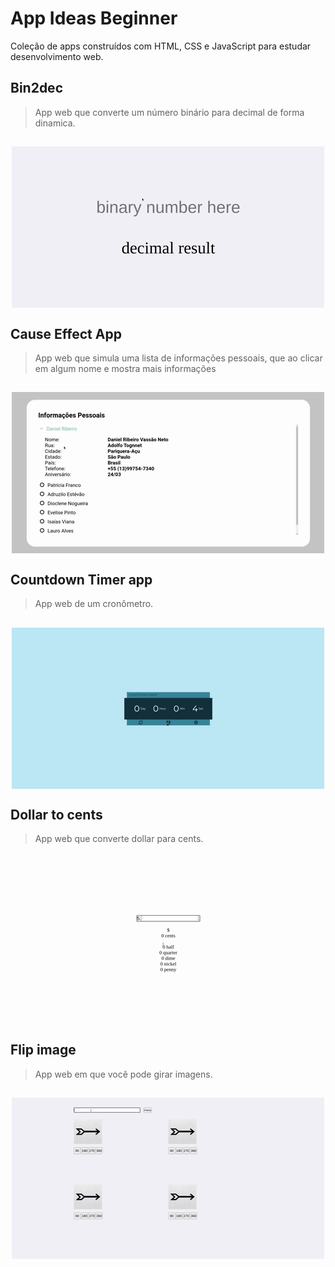 # App Ideas Beginner

Coleção de apps construídos com HTML, CSS e JavaScript para estudar desenvolvimento web.

## Bin2dec

> App web que converte um número binário para decimal de forma dinamica.

<h2 align="center">
  <img src=".github/bin2dec.gif" alt="" align="center">
</h2>

## Cause Effect App

> App web que simula uma lista de informações pessoais, que ao clicar em algum nome e mostra mais informações

<h2 align="center">
  <img src=".github/cause-effect.gif" alt="" align="center">
</h2>

## Countdown Timer app

> App web de um cronômetro.

<h2 align="center">
  <img src=".github/countdown-timer.gif" alt="" align="center">
</h2>

## Dollar to cents

> App web que converte dollar para cents.

<h2 align="center">
  <img src=".github/dollar2cents.gif" alt="" align="center">
</h2>

## Flip image

> App web em que você pode girar imagens.

<h2 align="center">
  <img src=".github/flip-image.gif" alt="" align="center">
</h2>
